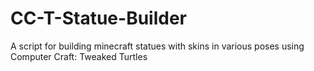 # CC-T-Statue-Builder
A script for building minecraft statues with skins in various poses using Computer Craft: Tweaked Turtles
